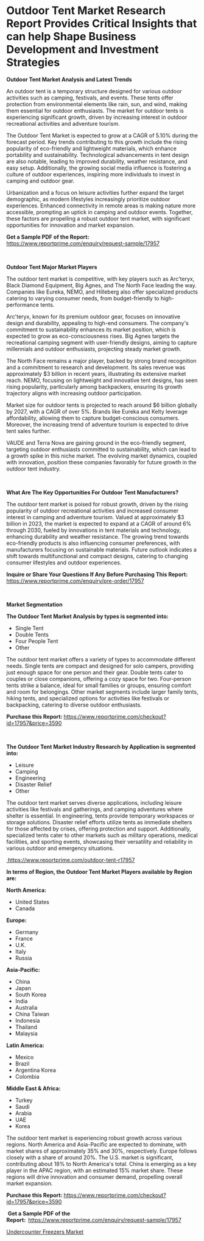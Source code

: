 <p><h1>Outdoor Tent Market Research Report Provides Critical Insights that can help Shape Business Development and Investment Strategies</h1></p><p><strong>Outdoor Tent Market Analysis and Latest Trends</strong></p>
<p><p>An outdoor tent is a temporary structure designed for various outdoor activities such as camping, festivals, and events. These tents offer protection from environmental elements like rain, sun, and wind, making them essential for outdoor enthusiasts. The market for outdoor tents is experiencing significant growth, driven by increasing interest in outdoor recreational activities and adventure tourism.</p><p>The Outdoor Tent Market is expected to grow at a CAGR of 5.10% during the forecast period. Key trends contributing to this growth include the rising popularity of eco-friendly and lightweight materials, which enhance portability and sustainability. Technological advancements in tent design are also notable, leading to improved durability, weather resistance, and easy setup. Additionally, the growing social media influence is fostering a culture of outdoor experiences, inspiring more individuals to invest in camping and outdoor gear.</p><p>Urbanization and a focus on leisure activities further expand the target demographic, as modern lifestyles increasingly prioritize outdoor experiences. Enhanced connectivity in remote areas is making nature more accessible, prompting an uptick in camping and outdoor events. Together, these factors are propelling a robust outdoor tent market, with significant opportunities for innovation and market expansion.</p></p>
<p><strong>Get a Sample PDF of the Report:&nbsp;</strong> <a href="https://www.reportprime.com/enquiry/request-sample/17957?utm_campaign=3345&utm_medium=2&utm_source=Github&utm_content=ia&utm_term=18032025&utm_id=outdoor-tent">https://www.reportprime.com/enquiry/request-sample/17957</a></p>
<p>&nbsp;</p>
<p><strong>Outdoor Tent Major Market Players</strong></p>
<p><p>The outdoor tent market is competitive, with key players such as Arc'teryx, Black Diamond Equipment, Big Agnes, and The North Face leading the way. Companies like Eureka, NEMO, and Hilleberg also offer specialized products catering to varying consumer needs, from budget-friendly to high-performance tents.</p><p>Arc'teryx, known for its premium outdoor gear, focuses on innovative design and durability, appealing to high-end consumers. The company's commitment to sustainability enhances its market position, which is expected to grow as eco-consciousness rises. Big Agnes targets the recreational camping segment with user-friendly designs, aiming to capture millennials and outdoor enthusiasts, projecting steady market growth.</p><p>The North Face remains a major player, backed by strong brand recognition and a commitment to research and development. Its sales revenue was approximately $3 billion in recent years, illustrating its extensive market reach. NEMO, focusing on lightweight and innovative tent designs, has seen rising popularity, particularly among backpackers, ensuring its growth trajectory aligns with increasing outdoor participation.</p><p>Market size for outdoor tents is projected to reach around $6 billion globally by 2027, with a CAGR of over 5%. Brands like Eureka and Kelty leverage affordability, allowing them to capture budget-conscious consumers. Moreover, the increasing trend of adventure tourism is expected to drive tent sales further.</p><p>VAUDE and Terra Nova are gaining ground in the eco-friendly segment, targeting outdoor enthusiasts committed to sustainability, which can lead to a growth spike in this niche market. The evolving market dynamics, coupled with innovation, position these companies favorably for future growth in the outdoor tent industry.</p></p>
<p>&nbsp;</p>
<p><strong>What Are The Key Opportunities For Outdoor Tent Manufacturers?</strong></p>
<p><p>The outdoor tent market is poised for robust growth, driven by the rising popularity of outdoor recreational activities and increased consumer interest in camping and adventure tourism. Valued at approximately $3 billion in 2023, the market is expected to expand at a CAGR of around 6% through 2030, fueled by innovations in tent materials and technology, enhancing durability and weather resistance. The growing trend towards eco-friendly products is also influencing consumer preferences, with manufacturers focusing on sustainable materials. Future outlook indicates a shift towards multifunctional and compact designs, catering to changing consumer lifestyles and outdoor experiences.</p></p>
<p><strong>Inquire or Share Your Questions If Any Before Purchasing This Report:</strong> <a href="https://www.reportprime.com/enquiry/pre-order/17957?utm_campaign=3345&utm_medium=2&utm_source=Github&utm_content=ia&utm_term=18032025&utm_id=outdoor-tent">https://www.reportprime.com/enquiry/pre-order/17957</a></p>
<p>&nbsp;</p>
<p><strong>Market Segmentation</strong></p>
<p><strong>The Outdoor Tent Market Analysis by types is segmented into:</strong></p>
<p><ul><li>Single Tent</li><li>Double Tents</li><li>Four People Tent</li><li>Other</li></ul></p>
<p><p>The outdoor tent market offers a variety of types to accommodate different needs. Single tents are compact and designed for solo campers, providing just enough space for one person and their gear. Double tents cater to couples or close companions, offering a cozy space for two. Four-person tents strike a balance, ideal for small families or groups, ensuring comfort and room for belongings. Other market segments include larger family tents, hiking tents, and specialized options for activities like festivals or backpacking, catering to diverse outdoor enthusiasts.</p></p>
<p><strong>Purchase this Report:&nbsp;</strong><a href="https://www.reportprime.com/checkout?id=17957&price=3590&utm_campaign=3345&utm_medium=2&utm_source=Github&utm_content=ia&utm_term=18032025&utm_id=outdoor-tent">https://www.reportprime.com/checkout?id=17957&price=3590</a></p>
<p>&nbsp;</p>
<p><strong>The Outdoor Tent Market Industry Research by Application is segmented into:</strong></p>
<p><ul><li>Leisure</li><li>Camping</li><li>Engineering</li><li>Disaster Relief</li><li>Other</li></ul></p>
<p><p>The outdoor tent market serves diverse applications, including leisure activities like festivals and gatherings, and camping adventures where shelter is essential. In engineering, tents provide temporary workspaces or storage solutions. Disaster relief efforts utilize tents as immediate shelters for those affected by crises, offering protection and support. Additionally, specialized tents cater to other markets such as military operations, medical facilities, and sporting events, showcasing their versatility and reliability in various outdoor and emergency situations.</p></p>
<p><a href="https://www.reportprime.com/outdoor-tent-r17957?utm_campaign=3345&utm_medium=2&utm_source=Github&utm_content=ia&utm_term=18032025&utm_id=outdoor-tent">&nbsp;https://www.reportprime.com/outdoor-tent-r17957</a></p>
<p><strong>In terms of Region, the Outdoor Tent Market Players available by Region are:</strong></p>
<p>
    <p> <strong> North America: </strong>
        <ul>
            <li>United States</li>
            <li>Canada</li>
        </ul>
        </p> 
    <p> <strong> Europe: </strong>
        <ul>
            <li>Germany</li>
            <li>France</li>
            <li>U.K.</li>
            <li>Italy</li>
            <li>Russia</li>
        </ul>
        </p> 
    <p> <strong> Asia-Pacific: </strong>
        <ul>
            <li>China</li>
            <li>Japan</li>
            <li>South Korea</li>
            <li>India</li>
            <li>Australia</li>
            <li>China Taiwan</li>
            <li>Indonesia</li>
            <li>Thailand</li>
            <li>Malaysia</li>
        </ul>
        </p> 
    <p> <strong> Latin America: </strong>
        <ul>
            <li>Mexico</li>
            <li>Brazil</li>
            <li>Argentina Korea</li>
            <li>Colombia</li>
        </ul>
        </p> 
    <p> <strong> Middle East & Africa: </strong>
        <ul>
            <li>Turkey</li>
            <li>Saudi</li>
            <li>Arabia</li>
            <li>UAE</li>
            <li>Korea</li>
        </ul>
    </p>
    </p>
<p><p>The outdoor tent market is experiencing robust growth across various regions. North America and Asia-Pacific are expected to dominate, with market shares of approximately 35% and 30%, respectively. Europe follows closely with a share of around 20%. The U.S. market is significant, contributing about 18% to North America's total. China is emerging as a key player in the APAC region, with an estimated 15% market share. These regions will drive innovation and consumer demand, propelling overall market expansion.</p></p>
<p><strong>Purchase this Report: </strong><a href="https://www.reportprime.com/checkout?id=17957&price=3590&utm_campaign=3345&utm_medium=2&utm_source=Github&utm_content=ia&utm_term=18032025&utm_id=outdoor-tent">https://www.reportprime.com/checkout?id=17957&price=3590</a></p>
<p>&nbsp;<strong>Get a Sample PDF of the Report:&nbsp;&nbsp;</strong><a href="https://www.reportprime.com/enquiry/request-sample/17957?utm_campaign=3345&utm_medium=2&utm_source=Github&utm_content=ia&utm_term=18032025&utm_id=outdoor-tent">https://www.reportprime.com/enquiry/request-sample/17957</a></p>
<p><strong></strong></p>
<p><p><a href="https://github.com/biyajausenik/Market-Research-Report-List-1/blob/main/undercounter-freezers-market.md?utm_campaign=3345&utm_medium=2&utm_source=Github&utm_content=ia&utm_term=18032025&utm_id=outdoor-tent">Undercounter Freezers Market</a></p></p>